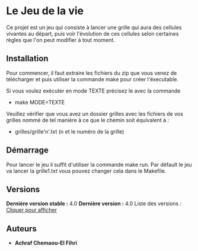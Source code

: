 # Le Jeu de la vie

Ce projet est un jeu qui consiste à lancer une grille qui aura des cellules vivantes au départ, puis voir l'évolution de ces cellules selon certaines règles que l'on peut modifier à tout moment.

## Installation

Pour commencer, il faut extraire les fichiers du zip que vous venez de télécharger et puis utiliser la commande make pour créer l'éxecutable.

Si vous voulez exécuter en mode TEXTE précisez le avec la commande 
* make MODE=TEXTE

Veuillez vérifier que vous avez un dossier grilles avec les fichiers de vos grilles nommé de tel manière à ce que le chemin soit équivalent à :

* grilles/grille'n'.txt    (n et le numéro de la grille)

## Démarrage

Pour lancer le jeu il suffit d'utiliser la commande make run.
Par défault le jeu va lancer la grille1.txt 
vous pouvez changer cela dans le Makefile.

## Versions
**Dernière version stable :** 4.0
**Dernière version :** 4.0
Liste des versions : [Cliquer pour afficher](https://git.unistra.fr/chemaouelfihri/jeu_de_la_vie/-/tags)

## Auteurs
* **Achraf Chemaou-El Fihri**



